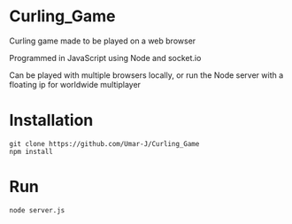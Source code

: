 # Curling_Game
Curling game made to be played on a web browser

Programmed in JavaScript using Node and socket.io

Can be played with multiple browsers locally, 
or run the Node server with a floating ip for worldwide multiplayer

# Installation
```
git clone https://github.com/Umar-J/Curling_Game
npm install
```

# Run
```
node server.js
```
